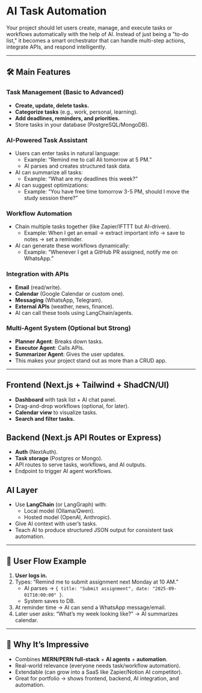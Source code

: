 # AI Task Automation

Your project should let users create, manage, and execute tasks or workflows automatically with the help of AI. Instead of just being a "to-do list," it becomes a smart orchestrator that can handle multi-step actions, integrate APIs, and respond intelligently.

---

## 🛠️ Main Features

### Task Management (Basic to Advanced)

- **Create, update, delete tasks.**
- **Categorize tasks** (e.g., work, personal, learning).
- **Add deadlines, reminders, and priorities.**
- Store tasks in your database (PostgreSQL/MongoDB).

### AI-Powered Task Assistant

- Users can enter tasks in natural language:
  - Example: “Remind me to call Ali tomorrow at 5 PM.”
  - AI parses and creates structured task data.
- AI can summarize all tasks:
  - Example: “What are my deadlines this week?”
- AI can suggest optimizations:
  - Example: “You have free time tomorrow 3-5 PM, should I move the study session there?”

### Workflow Automation

- Chain multiple tasks together (like Zapier/IFTTT but AI-driven).
  - Example: When I get an email → extract important info → save to notes → set a reminder.
- AI can generate these workflows dynamically:
  - Example: “Whenever I get a GitHub PR assigned, notify me on WhatsApp.”

### Integration with APIs

- **Email** (read/write).
- **Calendar** (Google Calendar or custom one).
- **Messaging** (WhatsApp, Telegram).
- **External APIs** (weather, news, finance).
- AI can call these tools using LangChain/agents.

### Multi-Agent System (Optional but Strong)

- **Planner Agent**: Breaks down tasks.
- **Executor Agent**: Calls APIs.
- **Summarizer Agent**: Gives the user updates.
- This makes your project stand out as more than a CRUD app.

---

## Frontend (Next.js + Tailwind + ShadCN/UI)

- **Dashboard** with task list + AI chat panel.
- Drag-and-drop workflows (optional, for later).
- **Calendar view** to visualize tasks.
- **Search and filter tasks.**

## Backend (Next.js API Routes or Express)

- **Auth** (NextAuth).
- **Task storage** (Postgres or Mongo).
- API routes to serve tasks, workflows, and AI outputs.
- Endpoint to trigger AI agent workflows.

## AI Layer

- Use **LangChain** (or LangGraph) with:
  - Local model (Ollama/Qwen).
  - Hosted model (OpenAI, Anthropic).
- Give AI context with user’s tasks.
- Teach AI to produce structured JSON output for consistent task automation.

---

## 🚀 User Flow Example

1. **User logs in.**
2. Types: “Remind me to submit assignment next Monday at 10 AM.”
   - AI parses → `{ title: "Submit assignment", date: "2025-09-01T10:00:00" }`.
   - System saves to DB.
3. At reminder time → AI can send a WhatsApp message/email.
4. Later user asks: “What’s my week looking like?” → AI summarizes calendar.

---

## 🔮 Why It’s Impressive

- Combines **MERN/PERN full-stack** + **AI agents** + **automation**.
- Real-world relevance (everyone needs task/workflow automation).
- Extendable (can grow into a SaaS like Zapier/Notion AI competitor).
- Great for portfolio → shows frontend, backend, AI integration, and automation.
